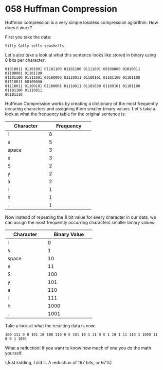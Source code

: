 # 058 Huffman Compression

Huffman compression is a very simple lossless compression aglorithm. How does it work?

First you take the data:

```
Silly Sally sells seashells.
```

Let's also take a look at what this sentence looks like stored in binary using 8 bits per character:

```
01010011 01101001 01101100 01101100 01111001 00100000 01010011 01100001 01101100
01101100 01111001 00100000 01110011 01100101 01101100 01101100 01110011 00100000
01110011 01100101 01100001 01110011 01101000 01100101 01101100 01101100 01110011
00101110
```

Huffman Compression works by creating a dictionary of the most frequently occuring characters and assigning them smaller binary values. Let's take a look at what the frequency table for the original sentence is:

<table><thead><tr><th width="120">Character</th><th width="131">Frequency</th></tr></thead><tbody><tr><td>l</td><td>8</td></tr><tr><td>s</td><td>5</td></tr><tr><td>space</td><td>3</td></tr><tr><td>e</td><td>3</td></tr><tr><td>S</td><td>2</td></tr><tr><td>y</td><td>2</td></tr><tr><td>a</td><td>2</td></tr><tr><td>i</td><td>1</td></tr><tr><td>h</td><td>1</td></tr><tr><td>.</td><td>1</td></tr></tbody></table>

Now instead of repeating the 8 bit value for every character in our data, we can assign the most frequently occurring characters smaller binary values:

<table><thead><tr><th width="116">Character</th><th width="139">Binary Value</th></tr></thead><tbody><tr><td>l</td><td>0</td></tr><tr><td>s</td><td>1</td></tr><tr><td>space</td><td>10</td></tr><tr><td>e</td><td>11</td></tr><tr><td>S</td><td>100</td></tr><tr><td>y</td><td>101</td></tr><tr><td>a</td><td>110</td></tr><tr><td>i</td><td>111</td></tr><tr><td>h</td><td>1000</td></tr><tr><td>.</td><td>1001</td></tr></tbody></table>

Take a look at what the resulting data is now:

```
100 111 0 0 101 10 100 110 0 0 101 10 1 11 0 0 1 10 1 11 110 1 1000 11 0 0 1 1001
```

What a reduction! If you want to know how much of one you do the math yourself.

(Just kidding, I did it. A reduction of 167 bits, or 67%)
